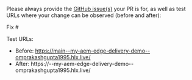 Please always provide the [GitHub issue(s)](../issues) your PR is for, as well as test URLs where your change can be observed (before and after):

Fix #<gh-issue-id>

Test URLs:
- Before: https://main--my-aem-edge-delivery-demo--omprakashgupta1995.hlx.live/
- After: https://<branch>--my-aem-edge-delivery-demo--omprakashgupta1995.hlx.live/
